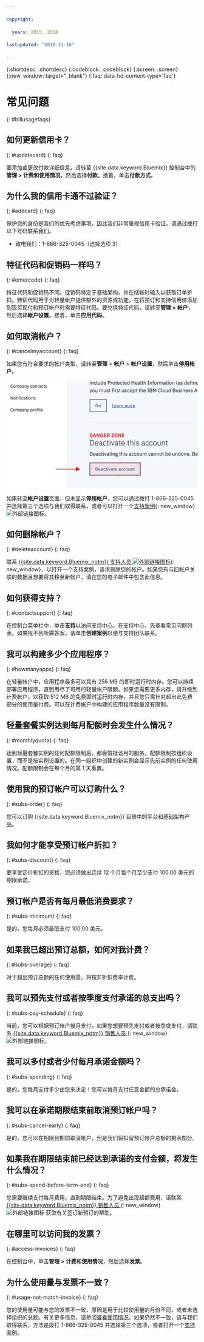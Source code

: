 ```yaml
---

copyright:

  years: 2015, 2018

lastupdated: "2018-11-16"

---
```


{:shortdesc: .shortdesc}
{:codeblock: .codeblock}
{:screen: .screen}
{:new_window: target="_blank"}
{:faq: data-hd-content-type='faq'}

# 常见问题
{: #billusagefaqs} 


## 如何更新信用卡？
{: #updatecard}
{: faq}

要添加或更改付款详细信息，请转至 {{site.data.keyword.Bluemix}} 控制台中的**管理 > 计费和使用情况**，然后选择**付款**。接着，单击**付款方式**。

## 为什么我的信用卡通不过验证？
{: #addcard}
{: faq}

保护您的身份是我们的优先考虑事项，因此我们非常重视信用卡验证。请通过拨打以下号码联系我们。  

   * 致电我们：1-866-325-0045（选择选项 3）


## 特征代码和促销码一样吗？ 
{: #entercode}
{: faq}

特征代码和促销码不同。促销码特定于基础架构，并在结帐时输入以获取订单折扣。特征代码用于为轻量帐户提供额外的资源或功能，在将预订和支持信用值添加到现买现付和预订帐户时需要特征代码。要兑换特征代码，请转至**管理 > 帐户**，然后选择**帐户设置**。接着，单击**应用代码**。 

## 如何取消帐户？
{: #cancelmyaccount}
{: faq}

如果您有符合要求的帐户类型，请转至**管理** > **帐户** > **帐户设置**，然后单击**停用帐户**。 

![帐户设置截屏。](images/Account-2C.svg "帐户设置截屏")

如果转至**帐户设置**页面，但未显示**停用帐户**，您可以通过拨打 1-866-325-0045 并选择第三个选项与我们取得联系，或者可以打开一个[支持案例](https://{DomainName}/unifiedsupport/supportcenter){: new_window} ![外部链接图标](../icons/launch-glyph.svg)。

## 如何删除帐户？
{: #deleteaccount}
{: faq}

联系 [{{site.data.keyword.Bluemix_notm}} 支持人员 ![外部链接图标](../icons/launch-glyph.svg)](https://{DomainName}/unifiedsupport/supportcenter){: new_window}，以打开一个支持案例，请求删除您的帐户。如果您有与旧帐户关联的数据且想要将其移至新帐户，请在您的电子邮件中包含此信息。

## 如何获得支持？
{: #contactsupport}
{: faq}

在控制台菜单栏中，单击**支持**以访问支持中心。在支持中心，先查看常见问题列表。如果找不到所需答案，请单击**创建案例**以便与支持团队联系。   

## 我可以构建多少个应用程序？
{: #howmanyapps}
{: faq}

在轻量帐户中，应用程序最多可以具有 256 MB 的即时运行时内存。您可以持续部署应用程序，直到用尽了可用的轻量帐户限额。如果您需要更多内存，请升级到计费帐户，以获取 512 MB 的免费即时运行时内存，并且您只需针对超出此免费部分的使用量付费。可以在计费帐户中构建的应用程序数量没有限制。 


## 轻量套餐实例达到每月配额时会发生什么情况？
{: #monthlyquota}
{: faq}

达到轻量套餐实例的任何配额限制后，都会暂挂该月的服务。配额限制按组织设置，而不是按实例设置的。在同一组织中创建的新实例会显示先前实例的任何使用情况。配额限制会在每个月的第 1 天重置。


## 使用我的预订帐户可以订购什么？ 
{: #subs-order}
{: faq}

您可以订购 {{site.data.keyword.Bluemix_notm}} 目录中的平台和基础架构产品。 


## 我如何才能享受预订帐户折扣？ 
{: #subs-discount}
{: faq}

要享受定价折扣的资格，您必须做出连续 12 个月每个月至少支付 100.00 美元的期限承诺。 


## 预订帐户是否有每月最低消费要求？ 
{: #subs-minimum}
{: faq}

是的，您每月必须最低支付 100.00 美元。


## 如果我已超出预订总额，如何对我计费？
{: #subs-overage}
{: faq}

对于超出预订总额的任何使用量，将按非折扣费率计费。


## 我可以预先支付或者按季度支付承诺的总支出吗？
{: #subs-pay-schedule}
{: faq}

当前，您可以根据预订帐户按月支付。如果您想要预先支付或者按季度支付，请联系 [{{site.data.keyword.Bluemix_notm}} 销售人员 ](https://www.ibm.com/cloud-computing/bluemix/contact-us){: new_window} ![外部链接图标](../icons/launch-glyph.svg)。


## 我可以多付或者少付每月承诺金额吗？  
{: #subs-spending}
{: faq}

是的，您每月支付多少由您来决定！您可以每月支付任意金额的总承诺金。 


## 我可以在承诺期限结束前取消预订帐户吗？  
{: #subs-cancel-early}
{: faq}

是的，您可以在期限到期前取消帐户，但是我们将扣留预订帐户总额的剩余部分。 


## 如果我在期限结束前已经达到承诺的支付金额，将发生什么情况？  
{: #subs-spend-before-term-end}
{: faq}

您需要继续支付每月费用，直到期限结束。为了避免出现超额费用，请联系 [{{site.data.keyword.Bluemix_notm}} 销售人员 ](https://www.ibm.com/cloud-computing/bluemix/contact-us){: new_window} ![外部链接图标](../icons/launch-glyph.svg) 获取有关签订新预订的帮助。 


## 在哪里可以访问我的发票？
{: #access-invoices}
{: faq}

在控制台中，单击**管理 > 计费和使用情况**，然后选择**发票**。


## 为什么使用量与发票不一致？
{: #usage-not-match-invoice}
{: faq}

您的使用量可能与您的发票不一致，原因是用于比较使用量的月份不同，或者未选择组织的总额。有关更多信息，请参阅[查看使用情况](/docs/billing-usage/viewing_usage.html#viewingusage)。如果仍然不一致，请与我们取得联系，方法是拨打 1-866-325-0045 并选择第三个选项，或者打开一个[支持案例](/unifiedsupport/cases/add)。










